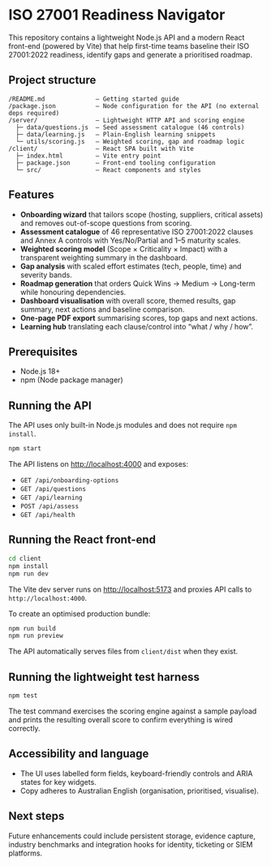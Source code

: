 # ISO 27001 Readiness Navigator

This repository contains a lightweight Node.js API and a modern React front-end (powered by Vite) that help first-time teams baseline their ISO 27001:2022 readiness, identify gaps and generate a prioritised roadmap.

## Project structure

```
/README.md              — Getting started guide
/package.json           — Node configuration for the API (no external deps required)
/server/                — Lightweight HTTP API and scoring engine
  ├─ data/questions.js  — Seed assessment catalogue (46 controls)
  ├─ data/learning.js   — Plain-English learning snippets
  └─ utils/scoring.js   — Weighted scoring, gap and roadmap logic
/client/                — React SPA built with Vite
  ├─ index.html         — Vite entry point
  ├─ package.json       — Front-end tooling configuration
  └─ src/               — React components and styles
```

## Features

- **Onboarding wizard** that tailors scope (hosting, suppliers, critical assets) and removes out-of-scope questions from scoring.
- **Assessment catalogue** of 46 representative ISO 27001:2022 clauses and Annex A controls with Yes/No/Partial and 1–5 maturity scales.
- **Weighted scoring model** (Scope × Criticality × Impact) with a transparent weighting summary in the dashboard.
- **Gap analysis** with scaled effort estimates (tech, people, time) and severity bands.
- **Roadmap generation** that orders Quick Wins → Medium → Long-term while honouring dependencies.
- **Dashboard visualisation** with overall score, themed results, gap summary, next actions and baseline comparison.
- **One-page PDF export** summarising scores, top gaps and next actions.
- **Learning hub** translating each clause/control into “what / why / how”.

## Prerequisites

- Node.js 18+
- npm (Node package manager)

## Running the API

The API uses only built-in Node.js modules and does not require `npm install`.

```bash
npm start
```

The API listens on [http://localhost:4000](http://localhost:4000) and exposes:

- `GET /api/onboarding-options`
- `GET /api/questions`
- `GET /api/learning`
- `POST /api/assess`
- `GET /api/health`

## Running the React front-end

```bash
cd client
npm install
npm run dev
```

The Vite dev server runs on [http://localhost:5173](http://localhost:5173) and proxies API calls to `http://localhost:4000`.

To create an optimised production bundle:

```bash
npm run build
npm run preview
```

The API automatically serves files from `client/dist` when they exist.

## Running the lightweight test harness

```bash
npm test
```

The test command exercises the scoring engine against a sample payload and prints the resulting overall score to confirm everything is wired correctly.

## Accessibility and language

- The UI uses labelled form fields, keyboard-friendly controls and ARIA states for key widgets.
- Copy adheres to Australian English (organisation, prioritised, visualise).

## Next steps

Future enhancements could include persistent storage, evidence capture, industry benchmarks and integration hooks for identity, ticketing or SIEM platforms.
